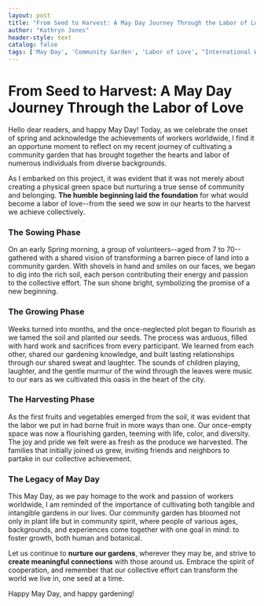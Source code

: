 ```yaml
---
layout: post
title: "From Seed to Harvest: A May Day Journey Through the Labor of Love"
author: "Kathryn Jones"
header-style: text
catalog: false
tags: ['May Day', 'Community Garden', 'Labor of Love', "International Workers' Day", 'Community', 'Spring', 'Reflection']
---
```


# From Seed to Harvest: A May Day Journey Through the Labor of Love  

Hello dear readers, and happy May Day! Today, as we celebrate the onset of spring and acknowledge the achievements of workers worldwide, I find it an opportune moment to reflect on my recent journey of cultivating a community garden that has brought together the hearts and labor of numerous individuals from diverse backgrounds.  

As I embarked on this project, it was evident that it was not merely about creating a physical green space but nurturing a true sense of community and belonging. **The humble beginning laid the foundation** for what would become a labor of love--from the seed we sow in our hearts to the harvest we achieve collectively.  

### The Sowing Phase  
On an early Spring morning, a group of volunteers--aged from 7 to 70--gathered with a shared vision of transforming a barren piece of land into a community garden. With shovels in hand and smiles on our faces, we began to dig into the rich soil, each person contributing their energy and passion to the collective effort. The sun shone bright, symbolizing the promise of a new beginning.  

### The Growing Phase  
Weeks turned into months, and the once-neglected plot began to flourish as we tamed the soil and planted our seeds. The process was arduous, filled with hard work and sacrifices from every participant. We learned from each other, shared our gardening knowledge, and built lasting relationships through our shared sweat and laughter. The sounds of children playing, laughter, and the gentle murmur of the wind through the leaves were music to our ears as we cultivated this oasis in the heart of the city.  

### The Harvesting Phase  
As the first fruits and vegetables emerged from the soil, it was evident that the labor we put in had borne fruit in more ways than one. Our once-empty space was now a flourishing garden, teeming with life, color, and diversity. The joy and pride we felt were as fresh as the produce we harvested. The families that initially joined us grew, inviting friends and neighbors to partake in our collective achievement.  

### The Legacy of May Day  
This May Day, as we pay homage to the work and passion of workers worldwide, I am reminded of the importance of cultivating both tangible and intangible gardens in our lives. Our community garden has bloomed not only in plant life but in community spirit, where people of various ages, backgrounds, and experiences come together with one goal in mind: to foster growth, both human and botanical.  

Let us continue to **nurture our gardens**, wherever they may be, and strive to **create meaningful connections** with those around us. Embrace the spirit of cooperation, and remember that our collective effort can transform the world we live in, one seed at a time.  

Happy May Day, and happy gardening!  